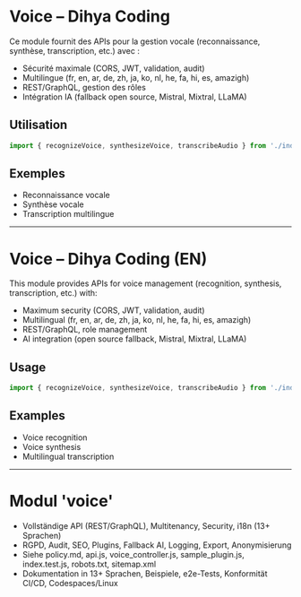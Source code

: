 # Voice – Dihya Coding

Ce module fournit des APIs pour la gestion vocale (reconnaissance, synthèse, transcription, etc.) avec :
- Sécurité maximale (CORS, JWT, validation, audit)
- Multilingue (fr, en, ar, de, zh, ja, ko, nl, he, fa, hi, es, amazigh)
- REST/GraphQL, gestion des rôles
- Intégration IA (fallback open source, Mistral, Mixtral, LLaMA)

## Utilisation
```js
import { recognizeVoice, synthesizeVoice, transcribeAudio } from './index';
```

## Exemples
- Reconnaissance vocale
- Synthèse vocale
- Transcription multilingue

---

# Voice – Dihya Coding (EN)

This module provides APIs for voice management (recognition, synthesis, transcription, etc.) with:
- Maximum security (CORS, JWT, validation, audit)
- Multilingual (fr, en, ar, de, zh, ja, ko, nl, he, fa, hi, es, amazigh)
- REST/GraphQL, role management
- AI integration (open source fallback, Mistral, Mixtral, LLaMA)

## Usage
```js
import { recognizeVoice, synthesizeVoice, transcribeAudio } from './index';
```

## Examples
- Voice recognition
- Voice synthesis
- Multilingual transcription

---

# Modul 'voice'

- Vollständige API (REST/GraphQL), Multitenancy, Security, i18n (13+ Sprachen)
- RGPD, Audit, SEO, Plugins, Fallback AI, Logging, Export, Anonymisierung
- Siehe policy.md, api.js, voice_controller.js, sample_plugin.js, index.test.js, robots.txt, sitemap.xml
- Dokumentation in 13+ Sprachen, Beispiele, e2e-Tests, Konformität CI/CD, Codespaces/Linux
